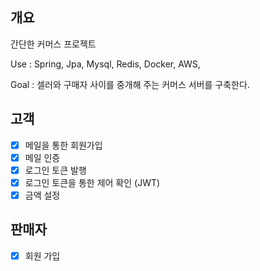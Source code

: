 ## 개요
간단한 커머스 프로젝트

Use : Spring, Jpa, Mysql, Redis, Docker, AWS,

Goal : 셀러와 구매자 사이를 중개해 주는 커머스 서버를 구축한다.

## 고객

- [x] 메일을 통한 회원가입
- [x] 메일 인증 
- [x] 로그인 토큰 발행
- [x] 로그인 토큰을 통한 제어 확인 (JWT)
- [x] 금액 설정

## 판매자

- [x] 회원 가입